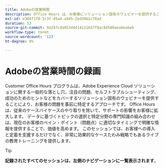 ```yaml
---
title: Adobeの営業時間
description: Office Hours は、お客様にソリューション固有のウェビナーを提供することで、問題を事前に特定できるようにするアプローチです。
exl-id: e368f1f8-5c3f-45a4-a9d5-2ed39b1c78ad
duration: 53
source-git-commit: 9a297cda953d4414131657f9ac84580aea0eabeb
workflow-type: tm+mt
source-wordcount: '123'
ht-degree: 0%

---
```


# Adobeの営業時間の録画

Customer Office Hours プログラムは、Adobe Experience Cloud ソリューションに関する一般的な落とし穴、注目の問題、セルフトラブルシューティング、成功のためのヒントなどをカバーするソリューション固有のウェビナーを提供することにより、お客様の問題を事前に特定するアプローチです。 Office Hours は、従来のケースバイケースのやり取りを除いて、サポートの影響をお客様に拡大します。 データに基づくトピックの選択と特定分野の専門知識の組み合わせは、現在のお客様のペイン・ポイント（問題点）に適切なタイミングで明確な情報を提供することで、価値を高めます。 このセッションでは、お客様への導入と定着を支援するだけでなく、非常に効果的なケースたわみ戦略でもあるライブの教育トレーニングを提供します。

>[!TIP]
>
>**記録されたすべてのセッションは、左側のナビゲーションに一覧表示されます**。

<!--

## Featured

<table>
  <tr>
   <td>
      <a href="2022/cross-channel.md">
      <img alt="Level up Your Cross-channel Marketing with Adobe [!DNL Campaign Classic]" src="assets/cross-channel.png"/>
      </a>
      <div>
         <a href="./2022/cross-channel.md"><strong>Level up Your Cross-channel Marketing with Adobe [!DNL Campaign Classic]</strong></a>
         <br/>
      </div>
   </td>
   <td>
      <a href="2022/integrations.md">
      <img alt="Adobe [!DNL Campaign] integrations with a marketing ecosystem" src="assets/integrations.png"/>
      </a>
      <div>
         <a href="./2022/integrations.md"><strong>Adobe [!DNL Campaign] integrations with a marketing ecosystem</strong></a>
         <br/>
      </div>
   </td>
   <td>
      <a href="2022/tips.md">
      <img alt="Time saving tips from a pro" src="./assets/tips.png"/>
      </a>
      <div>
         <a href="2022/tips.md"><strong>Time saving tips from a pro</strong></a>
         <br/>
      </div>
   </td>
</table>

-->
